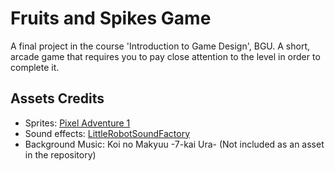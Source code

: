 # Fruits and Spikes Game
A final project in the course 'Introduction to Game Design', BGU.
A short, arcade game that requires you to pay close attention to the level in order to complete it.

## Assets Credits
* Sprites: [Pixel Adventure 1](https://assetstore.unity.com/packages/2d/characters/pixel-adventure-1-155360)
* Sound effects: [LittleRobotSoundFactory](https://freesound.org/people/LittleRobotSoundFactory/)
* Background Music: Koi no Makyuu -7-kai Ura- (Not included as an asset in the repository)
